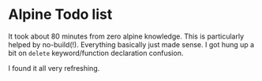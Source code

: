 # Alpine Todo list

It took about 80 minutes from zero alpine knowledge.  This is particularly helped by no-build(!).  Everything basically just made sense.  I got hung up a bit on `delete` keyword/function declaration confusion.

I found it all very refreshing.
